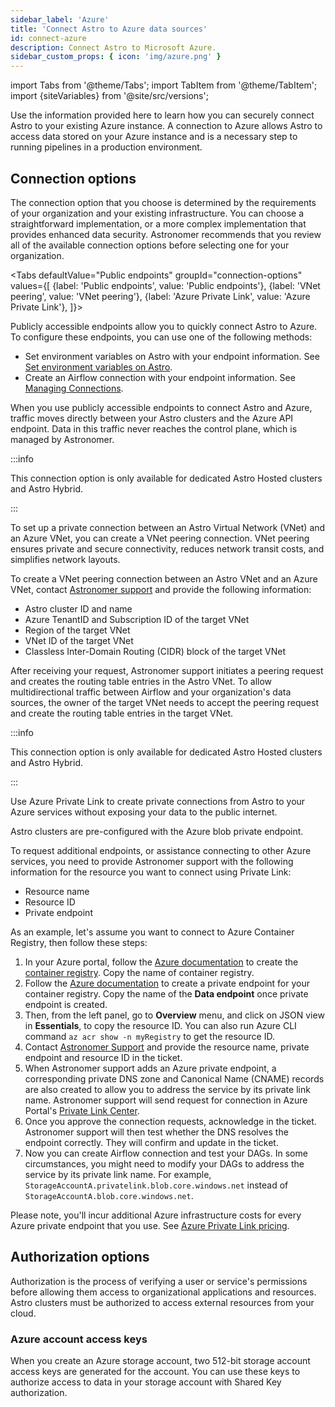 ```yaml
---
sidebar_label: 'Azure'
title: 'Connect Astro to Azure data sources'
id: connect-azure
description: Connect Astro to Microsoft Azure.
sidebar_custom_props: { icon: 'img/azure.png' }
---
```


import Tabs from '@theme/Tabs';
import TabItem from '@theme/TabItem';
import {siteVariables} from '@site/src/versions';

Use the information provided here to learn how you can securely connect Astro to your existing Azure instance. A connection to Azure allows Astro to access data stored on your Azure instance and is a necessary step to running pipelines in a production environment.

## Connection options

The connection option that you choose is determined by the requirements of your organization and your existing infrastructure. You can choose a straightforward implementation, or a more complex implementation that provides enhanced data security. Astronomer recommends that you review all of the available connection options before selecting one for your organization.

<Tabs
    defaultValue="Public endpoints"
    groupId="connection-options"
    values={[
        {label: 'Public endpoints', value: 'Public endpoints'},
        {label: 'VNet peering', value: 'VNet peering'},
        {label: 'Azure Private Link', value: 'Azure Private Link'},
    ]}>
<TabItem value="Public endpoints">

Publicly accessible endpoints allow you to quickly connect Astro to Azure. To configure these endpoints, you can use one of the following methods:

- Set environment variables on Astro with your endpoint information. See [Set environment variables on Astro](environment-variables.md).
- Create an Airflow connection with your endpoint information. See [Managing Connections](https://airflow.apache.org/docs/apache-airflow/stable/howto/connection.html).

When you use publicly accessible endpoints to connect Astro and Azure, traffic moves directly between your Astro clusters and the Azure API endpoint. Data in this traffic never reaches the control plane, which is managed by Astronomer.

</TabItem>

<TabItem value="VNet peering">

:::info 

This connection option is only available for dedicated Astro Hosted clusters and Astro Hybrid.

:::

To set up a private connection between an Astro Virtual Network (VNet) and an Azure VNet, you can create a VNet peering connection. VNet peering ensures private and secure connectivity, reduces network transit costs, and simplifies network layouts.

To create a VNet peering connection between an Astro VNet and an Azure VNet, contact [Astronomer support](https://cloud.astronomer.io/support) and provide the following information:

- Astro cluster ID and name
- Azure TenantID and Subscription ID of the target VNet
- Region of the target VNet
- VNet ID of the target VNet
- Classless Inter-Domain Routing (CIDR) block of the target VNet

After receiving your request, Astronomer support initiates a peering request and creates the routing table entries in the Astro VNet. To allow multidirectional traffic between Airflow and your organization's data sources, the owner of the target VNet needs to accept the peering request and create the routing table entries in the target VNet.

</TabItem>

<TabItem value="Azure Private Link">

:::info 

This connection option is only available for dedicated Astro Hosted clusters and Astro Hybrid.

:::

Use Azure Private Link to create private connections from Astro to your Azure services without exposing your data to the public internet.

Astro clusters are pre-configured with the Azure blob private endpoint.

To request additional endpoints, or assistance connecting to other Azure services, you need to provide Astronomer support with the following information for the resource you want to connect using Private Link:

- Resource name
- Resource ID
- Private endpoint

As an example, let's assume you want to connect to Azure Container Registry, then follow these steps:

1. In your Azure portal, follow the [Azure documentation](https://learn.microsoft.com/en-us/azure/container-registry/container-registry-get-started-portal?tabs=azure-cli) to create the [container registry](https://portal.azure.com/#create/Microsoft.ContainerRegistry). Copy the name of container registry.
2. Follow the [Azure documentation](https://learn.microsoft.com/en-us/azure/container-registry/container-registry-private-link#create-a-private-endpoint---new-registry) to create a private endpoint for your container registry. Copy the name of the **Data endpoint** once private endpoint is created.
3. Then, from the left panel, go to **Overview** menu, and click on JSON view in **Essentials**, to copy the resource ID. You can also run Azure CLI command `az acr show -n myRegistry` to get the resource ID.
4. Contact [Astronomer Support](https://support.astronomer.io/) and provide the resource name, private endpoint and resource ID in the ticket.
5. When Astronomer support adds an Azure private endpoint, a corresponding private DNS zone and Canonical Name (CNAME) records are also created to allow you to address the service by its private link name. Astronomer support will send request for connection in Azure Portal's [Private Link Center](https://portal.azure.com/#view/Microsoft_Azure_Network/PrivateLinkCenterBlade/~/pendingconnections). 
6. Once you approve the connection requests, acknowledge in the ticket. Astronomer support will then test whether the DNS resolves the endpoint correctly. They will confirm and update in the ticket. 
7. Now you can create Airflow connection and test your DAGs. In some circumstances, you might need to modify your DAGs to address the service by its private link name. For example, `StorageAccountA.privatelink.blob.core.windows.net` instead of `StorageAccountA.blob.core.windows.net`.

Please note, you'll incur additional Azure infrastructure costs for every Azure private endpoint that you use. See [Azure Private Link pricing](https://azure.microsoft.com/en-us/pricing/details/private-link/).

</TabItem>

</Tabs>

## Authorization options

Authorization is the process of verifying a user or service's permissions before allowing them access to organizational applications and resources. Astro clusters must be authorized to access external resources from your cloud.

### Azure account access keys

When you create an Azure storage account, two 512-bit storage account access keys are generated for the account. You can use these keys to authorize access to data in your storage account with Shared Key authorization.
